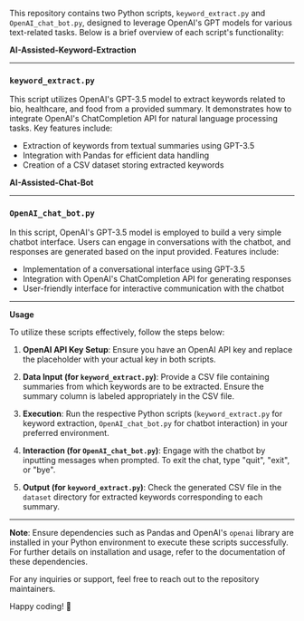 This repository contains two Python scripts, `keyword_extract.py` and `OpenAI_chat_bot.py`, designed to leverage OpenAI's GPT models for various text-related tasks. Below is a brief overview of each script's functionality:


**AI-Assisted-Keyword-Extraction**

---
### `keyword_extract.py`

This script utilizes OpenAI's GPT-3.5 model to extract keywords related to bio, healthcare, and food from a provided summary. It demonstrates how to integrate OpenAI's ChatCompletion API for natural language processing tasks. Key features include:

- Extraction of keywords from textual summaries using GPT-3.5
- Integration with Pandas for efficient data handling
- Creation of a CSV dataset storing extracted keywords

**AI-Assisted-Chat-Bot**

---
### `OpenAI_chat_bot.py`

In this script, OpenAI's GPT-3.5 model is employed to build a very simple chatbot interface. Users can engage in conversations with the chatbot, and responses are generated based on the input provided. Features include:

- Implementation of a conversational interface using GPT-3.5
- Integration with OpenAI's ChatCompletion API for generating responses
- User-friendly interface for interactive communication with the chatbot

---
**Usage**

To utilize these scripts effectively, follow the steps below:

1. **OpenAI API Key Setup**: Ensure you have an OpenAI API key and replace the placeholder with your actual key in both scripts.
   
2. **Data Input (for `keyword_extract.py`)**: Provide a CSV file containing summaries from which keywords are to be extracted. Ensure the summary column is labeled appropriately in the CSV file.

3. **Execution**: Run the respective Python scripts (`keyword_extract.py` for keyword extraction, `OpenAI_chat_bot.py` for chatbot interaction) in your preferred environment.

4. **Interaction (for `OpenAI_chat_bot.py`)**: Engage with the chatbot by inputting messages when prompted. To exit the chat, type "quit", "exit", or "bye".

5. **Output (for `keyword_extract.py`)**: Check the generated CSV file in the `dataset` directory for extracted keywords corresponding to each summary.

---
**Note**: Ensure dependencies such as Pandas and OpenAI's `openai` library are installed in your Python environment to execute these scripts successfully. For further details on installation and usage, refer to the documentation of these dependencies.

For any inquiries or support, feel free to reach out to the repository maintainers.

Happy coding! 🚀